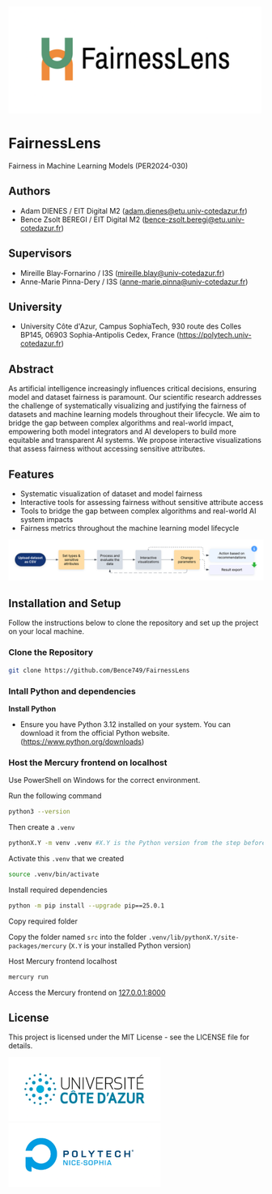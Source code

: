<img src="images/fairnesslens-logo.png" width="500px">

# FairnessLens

Fairness in Machine Learning Models (PER2024-030)

## Authors

-   Adam DIENES / EIT Digital M2 (adam.dienes@etu.univ-cotedazur.fr)
-   Bence Zsolt BEREGI / EIT Digital M2 (bence-zsolt.beregi@etu.univ-cotedazur.fr)

## Supervisors

-   Mireille Blay-Fornarino / I3S (mireille.blay@univ-cotedazur.fr)
-   Anne-Marie Pinna-Dery / I3S (anne-marie.pinna@univ-cotedazur.fr)

## University

-   University Côte d'Azur, Campus SophiaTech, 930 route des Colles BP145, 06903 Sophia-Antipolis Cedex, France (https://polytech.univ-cotedazur.fr)

## Abstract

As artificial intelligence increasingly influences critical decisions, ensuring model and dataset fairness is paramount. Our scientific research addresses the challenge of systematically visualizing and justifying the fairness of datasets and machine learning models throughout their lifecycle. We aim to bridge the gap between complex algorithms and real-world impact, empowering both model integrators and AI developers to build more equitable and transparent AI systems. We propose interactive visualizations that assess fairness without accessing sensitive attributes.

## Features

-   Systematic visualization of dataset and model fairness
-   Interactive tools for assessing fairness without sensitive attribute access
-   Tools to bridge the gap between complex algorithms and real-world AI system impacts
-   Fairness metrics throughout the machine learning model lifecycle

![workflow](images/workflow.png)

## Installation and Setup

Follow the instructions below to clone the repository and set up the project on your local machine.

### Clone the Repository

```bash
git clone https://github.com/Bence749/FairnessLens
```

### Intall Python and dependencies

**Install Python**

-   Ensure you have Python 3.12 installed on your system. You can download it from the official Python website. (https://www.python.org/downloads)

### Host the Mercury frontend on localhost

Use PowerShell on Windows for the correct environment.

Run the following command

```bash
python3 --version
```

Then create a `.venv`

```bash
pythonX.Y -m venv .venv #X.Y is the Python version from the step before
```

Activate this `.venv` that we created

```bash
source .venv/bin/activate
```

Install required dependencies

```bash
python -m pip install --upgrade pip==25.0.1
```

Copy required folder

Copy the folder named `src` into the folder `.venv/lib/pythonX.Y/site-packages/mercury` (`X.Y` is your installed Python version)

Host Mercury frontend localhost

```bash
mercury run
```

Access the Mercury frontend on [127.0.0.1:8000](http://127.0.0.1:8000)

## License

This project is licensed under the MIT License - see the LICENSE file for details.

<img src="images/uca-logo.png" width="300px">
<img src="images/polytech-logo.png" width="300px" >
